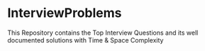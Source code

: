 # InterviewProblems
This Repository contains the Top Interview Questions and its well documented solutions with Time &amp; Space Complexity

